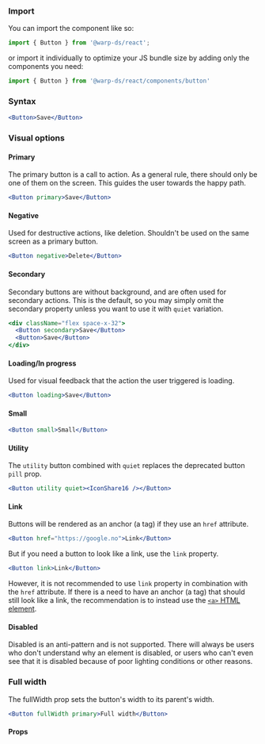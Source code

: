 ### Import

You can import the component like so:
```js
import { Button } from '@warp-ds/react';
```

or import it individually to optimize your JS bundle size by adding only the components you need:
```js
import { Button } from '@warp-ds/react/components/button'

```

### Syntax

```jsx example
<Button>Save</Button>
```

### Visual options

#### Primary

The primary button is a call to action. As a general rule, there should only be
one of them on the screen. This guides the user towards the happy path.

```jsx example
<Button primary>Save</Button>
```

#### Negative

Used for destructive actions, like deletion. Shouldn't be used on the same
screen as a primary button.

```jsx example
<Button negative>Delete</Button>
```

#### Secondary

Secondary buttons are without background, and are often used for secondary actions.
This is the default, so you may simply omit the secondary property unless you want to use it with `quiet` variation.

```jsx example
<div className="flex space-x-32">
  <Button secondary>Save</Button>
  <Button>Save</Button>
</div>
```

#### Loading/In progress

Used for visual feedback that the action the user triggered is loading.

```jsx example
<Button loading>Save</Button>
```

#### Small

```jsx example
<Button small>Small</Button>
```

#### Utility
The `utility` button combined with `quiet` replaces the deprecated button `pill` prop.
```jsx example
<Button utility quiet><IconShare16 /></Button>
```

#### Link

Buttons will be rendered as an anchor (a tag) if they use an `href` attribute.

```jsx example
<Button href="https://google.no">Link</Button>
```

But if you need a button to look like a link, use the `link` property.

```jsx example
<Button link>Link</Button>
```

However, it is not recommended to use `link` property in combination with the `href` attribute. 
If there is a need to have an anchor (a tag) that should still look like a link, the recommendation is to instead use the <a href="https://developer.mozilla.org/en-US/docs/Web/HTML/Element/a" target="_blank" rel="noopener">`<a>` HTML element</a>. 

#### Disabled

Disabled is an anti-pattern and is not supported. There will always be users who
don't understand why an element is disabled, or users who can't even see that it
is disabled because of poor lighting conditions or other reasons.

### Full width

The fullWidth prop sets the button's width to its parent's width. 

```jsx example
<Button fullWidth primary>Full width</Button>
```

#### Props

<api-table type=react component="Button" />
